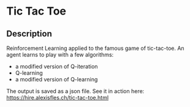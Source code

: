 # Tic Tac Toe

## Description

Reinforcement Learning applied to the famous game of tic-tac-toe. An agent learns to play with a few algorithms:
- a modified version of Q-iteration
- Q-learning
- a modified version of Q-learning

The output is saved as a json file. See it in action here:
https://hire.alexisfles.ch/tic-tac-toe.html